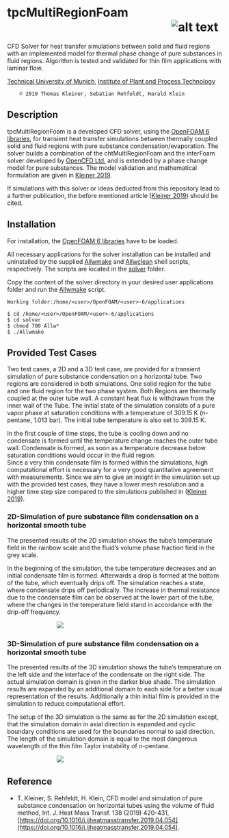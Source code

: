 # tpcMultiRegionFoam &emsp;&emsp;&emsp;&emsp;&emsp;&emsp;&emsp;&emsp;&emsp;&emsp;&emsp;&emsp;&emsp;&nbsp;&nbsp; ![alt text](http://www.tum.de/typo3conf/ext/in2template/Resources/Public/Images/tum-logo.png)
CFD Solver for heat transfer simulations between solid and fluid regions with an implemented model for thermal phase change of pure substances in fluid regions. Algorithm is tested and validated for thin film applications with laminar flow.

[Technical University of Munich](http://www.tum.de/en/), [Institute of Plant and Process Technology](https://www.apt.mw.tum.de/startseite/)


        © 2019 Thomas Kleiner, Sebatian Rehfeldt, Harald Klein

## Description
tpcMultiRegionFoam is a developed CFD solver, using the [OpenFOAM 6 libraries](https://github.com/OpenFOAM/OpenFOAM-6), for transient heat transfer simulations between thermally coupled solid and fluid regions with pure substance condensation/evaporation. The solver builds a combination of the chtMultiRegionFoam and the interFoam solver developed by [OpenCFD Ltd.](http://openfoam.com/) and is extended by a phase change model for pure substances. The model validation and mathematical formulation are given in [Kleiner 2019](https://www.sciencedirect.com/science/article/pii/S0017931018353055).

If simulations with this solver or ideas deducted from this repository lead to a further publication, the before mentioned article ([Kleiner 2019](https://www.sciencedirect.com/science/article/pii/S0017931018353055)) should be cited.

## Installation
For installation, the [OpenFOAM 6 libraries](https://github.com/OpenFOAM/OpenFOAM-6) have to be loaded. 

All necessary applications for the solver installation can be installed and uninstalled by the supplied [Allwmake](https://github.com/ThomasKleiner/tpcMultiRegionFoam/tree/master/solver/Allwmake) and [Allwclean](https://github.com/ThomasKleiner/tpcMultiRegionFoam/tree/master/solver/Allwclean) shell scripts, respectively. The scripts are located in the [solver](https://github.com/ThomasKleiner/tpcMultiRegionFoam/tree/master/solver) folder.

Copy the content of the solver directory in your desired user applications folder and run the [Allwmake](https://github.com/ThomasKleiner/tpcMultiRegionFoam/tree/master/solver/Allwmake) script.
```
Working folder:/home/<user>/OpenFOAM/<user>-6/applications
        
$ cd /home/<user>/OpenFOAM/<user>-6/applications
$ cd solver
$ chmod 700 Allw*
$ ./Allwmake
```


## Provided Test Cases

Two test cases, a 2D and a 3D test case, are provided for a transient simulation of pure substance condensation on a horizontal tube. 
Two regions are considered in both simulations. One solid region for the tube and one fluid region for the two phase system. Both Regions are thermally coupled at the outer tube wall. A constant heat flux is withdrawn from the inner wall of the Tube. The initial state of the simulation consists of a pure vapor phase at saturation conditions with a temperature of 309.15 K (*n*-pentane, 1.013 bar). The initial tube temperature is also set to 309.15 K.

In the first couple of time steps, the tube is cooling down and no condensate is formed until the temperature change reaches the outer tube wall. Condensate is formed, as soon as a temperature decrease below saturation conditions would occur in the fluid region.  
Since a very thin condensate film is formed within the simulations, high computational effort is necessary for a very good quantitative agreement with measurements. Since we aim to give an insight in the simulation set up with the provided test cases, they have a lower mesh resolution and a higher time step size compared to the simulations published in  ([Kleiner 2019](https://www.sciencedirect.com/science/article/pii/S0017931018353055)). 


### 2D-Simulation of pure substance film condensation on a horizontal smooth tube
The presented results of the 2D simulation shows the tube’s temperature field in the rainbow scale and the fluid’s volume phase fraction field in the grey scale. 

In the beginning of the simulation, the tube temperature decreases and an initial condensate film is formed. Afterwards a drop is formed at the bottom of the tube, which eventually drips off. The simulation reaches a state, where condensate drips off periodically. The increase in thermal resistance due to the condensate film can be observed at the lower part of the tube, where the changes in the temperature field stand in accordance with the drip-off frequency.

&emsp;&emsp;&emsp;&emsp;&emsp;&emsp;&emsp;&emsp; ![](gif/2DSimulation_25fps_600dpi.gif)


### 3D-Simulation of pure substance film condensation on a horizontal smooth tube
The presented results of the 3D simulation shows the tube’s temperature on the left side and the interface of the condensate on the right side.  The actual simulation domain is given in the darker blue shade. The simulation results are expanded by an additional domain to each side for a better visual representation of the results. Additionally a thin initial film is provided in the simulation to reduce computational effort.

The setup of the 3D simulation is the same as for the 2D simulation except, that the simulation domain in axial direction is expanded and cyclic boundary conditions are used for the boundaries normal to said direction. The length of the simulation domain is equal to the most dangerous wavelength of the thin film Taylor instability of *n*-pentane. 

&emsp;&emsp;&emsp;&emsp;&emsp;&emsp;&emsp;&emsp; ![](gif/3DSimulation_25fps_600dpi.gif)

## Reference
* T. Kleiner, S. Rehfeldt, H. Klein, CFD model and simulation of pure substance condensation on horizontal tubes using the volume of fluid method, Int. J. Heat Mass Transf. 138 (2019) 420-431, [https://doi.org/10.1016/j.ijheatmasstransfer.2019.04.054](https://doi.org/10.1016/j.ijheatmasstransfer.2019.04.054).
